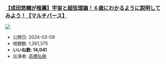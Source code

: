 ### [【成田悠輔が推薦】宇宙と超弦理論！６歳にわかるように説明してみよう！【マルチバース】](https://www.youtube.com/watch?v=4yiyaq0q6xQ)
[![](https://img.youtube.com/vi/4yiyaq0q6xQ/sddefault.jpg)](https://www.youtube.com/watch?v=4yiyaq0q6xQ)
-   公開日: 2024-03-09
-   視聴数: 1,261,375
-   **いいね数: 14,041**
-   出演者: [高橋弘樹](/rehacq_fan/people/高橋弘樹 "wikilink")
